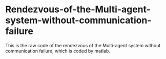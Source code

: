 # Rendezvous-of-the-Multi-agent-system-without-communication-failure
This is the raw code of the rendezvous of the Multi-agent system without communication failure, which is coded by matlab.
